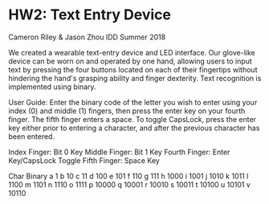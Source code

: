 # HW2: Text Entry Device


Cameron Riley & Jason Zhou 
IDD Summer 2018


We created a wearable text-entry device and LED interface. Our glove-like device can be worn on and operated by one hand, allowing users to input text by pressing the four buttons located on each of their fingertips without hindering the hand's grasping ability and finger dexterity. Text recognition is implemented using binary.

User Guide:
Enter the binary code of the letter you wish to enter using your index (0) and middle (1) fingers, then press the enter key on your fourth finger. The fifth finger enters a space.
To toggle CapsLock, press the enter key either prior to entering a character, and after the previous character has been entered.

Index Finger: Bit 0 Key
Middle Finger: Bit 1 Key
Fourth Finger: Enter Key/CapsLock Toggle
Fifth Finger: Space Key

Char	Binary
a	1
b	10
c	11
d	100
e	101
f	110
g	111
h	1000
i	1001
j	1010
k	1011
l	1100
m	1101
n	1110
o	1111
p	10000
q	10001
r	10010
s	10011
t	10100
u	10101
v	10110